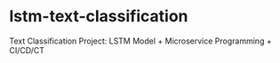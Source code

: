 # lstm-text-classification
Text Classification Project: LSTM Model + Microservice Programming + CI/CD/CT
